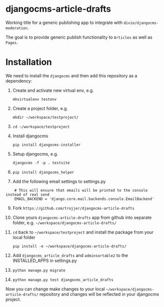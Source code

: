 # djangocms-article-drafts
Working title for a generic publishing app to integrate with `divio/djangocms-moderation`.


The goal is to provide generic publish functionality to `Articles` as well as `Pages`.


# Installation

We need to install the `djangocms` and then add this repository as a dependency:

1. Create and activate new virtual env, e.g.
    
    `mkvirtualenv testenv`

2. Create a project folder, e.g.
 
    `mkdir ~/workspace/testproject/`
3. `cd ~/workspace/testproject`
4. Install djangocms 

    `pip install djangocms-installer`
5. Setup djangocms, e.g. 
    
    `djangocms -f -p . testsite`
6. `pip install djangocms_helper`
7. Add the following email settings to settings.py

```
    # This will ensure that emails will be printed to the console instead of real send
    EMAIL_BACKEND = 'django.core.mail.backends.console.EmailBackend'
```
9. Fork `https://github.com/trojjer/djangocms-article-drafts`
10. Clone yours `djangocms-article-drafts` app from github into separate folder, e.g. `~/workspace/djangocms-article-drafts/`
11. `cd` back to  `~/workspace/testproject` and install the package from your local folder

    `pip install -e ~/workspace/djangocms-article-drafts/`
12. Add `djangocms_article_drafts` and `adminsortable2` to the INSTALLED_APPS in settings.py
13. `python manage.py migrate`
14. `python manage.py test djangocms_article_drafts`

Now you can change make changes to your local `~/workspace/djangocms-article-drafts/`
repository and changes will be reflected in your djangocms project.
